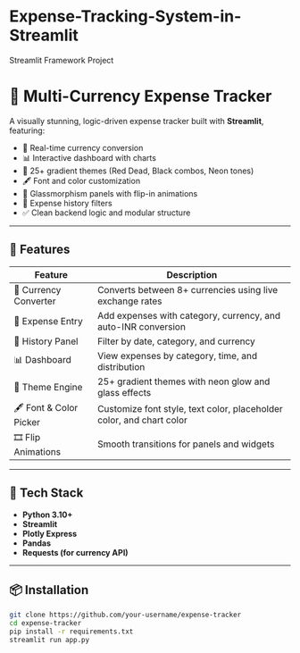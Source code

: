# Expense-Tracking-System-in-Streamlit
Streamlit Framework Project
# 💸 Multi-Currency Expense Tracker

A visually stunning, logic-driven expense tracker built with **Streamlit**, featuring:

- 🔄 Real-time currency conversion
- 📊 Interactive dashboard with charts
- 🎨 25+ gradient themes (Red Dead, Black combos, Neon tones)
- 🖋️ Font and color customization
- 🧊 Glassmorphism panels with flip-in animations
- 📜 Expense history filters
- ✅ Clean backend logic and modular structure

---

## 🚀 Features

| Feature                     | Description                                                                 |
|----------------------------|-----------------------------------------------------------------------------|
| 💱 Currency Converter       | Converts between 8+ currencies using live exchange rates                   |
| 📝 Expense Entry            | Add expenses with category, currency, and auto-INR conversion              |
| 📜 History Panel            | Filter by date, category, and currency                                     |
| 📊 Dashboard                | View expenses by category, time, and distribution                          |
| 🎨 Theme Engine             | 25+ gradient themes with neon glow and glass effects                       |
| 🖋️ Font & Color Picker      | Customize font style, text color, placeholder color, and chart color        |
| 🎞️ Flip Animations         | Smooth transitions for panels and widgets                                  |

---

## 🧰 Tech Stack

- **Python 3.10+**
- **Streamlit**
- **Plotly Express**
- **Pandas**
- **Requests (for currency API)**

---

## 📦 Installation

```bash
git clone https://github.com/your-username/expense-tracker
cd expense-tracker
pip install -r requirements.txt
streamlit run app.py
